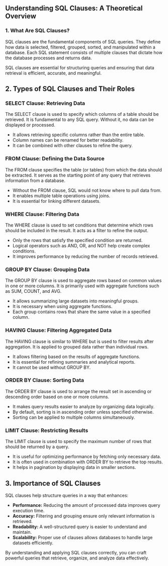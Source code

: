 ## **Understanding SQL Clauses: A Theoretical Overview**  

### **1. What Are SQL Clauses?**  

SQL clauses are the fundamental components of SQL queries. They define how data is selected, filtered, grouped, sorted, and manipulated within a database. Each SQL statement consists of multiple clauses that dictate how the database processes and returns data.  

SQL clauses are essential for structuring queries and ensuring that data retrieval is efficient, accurate, and meaningful.  

## **2. Types of SQL Clauses and Their Roles**  

### **SELECT Clause: Retrieving Data**  

The SELECT clause is used to specify which columns of a table should be retrieved. It is fundamental to any SQL query. Without it, no data can be displayed or processed.  

- It allows retrieving specific columns rather than the entire table.  
- Column names can be renamed for better readability.  
- It can be combined with other clauses to refine the query.  

### **FROM Clause: Defining the Data Source**  

The FROM clause specifies the table (or tables) from which the data should be extracted. It serves as the starting point of any query that retrieves information from a database.  

- Without the FROM clause, SQL would not know where to pull data from.  
- It enables multiple table operations using joins.  
- It is essential for linking different datasets.  

### **WHERE Clause: Filtering Data**  

The WHERE clause is used to set conditions that determine which rows should be included in the result. It acts as a filter to refine the output.  

- Only the rows that satisfy the specified condition are returned.  
- Logical operators such as AND, OR, and NOT help create complex conditions.  
- It improves performance by reducing the number of records retrieved.  

### **GROUP BY Clause: Grouping Data**  

The GROUP BY clause is used to aggregate rows based on common values in one or more columns. It is primarily used with aggregate functions such as SUM, COUNT, and AVG.  

- It allows summarizing large datasets into meaningful groups.  
- It is necessary when using aggregate functions.  
- Each group contains rows that share the same value in a specified column.  

### **HAVING Clause: Filtering Aggregated Data**  

The HAVING clause is similar to WHERE but is used to filter results after aggregation. It is applied to grouped data rather than individual rows.  

- It allows filtering based on the results of aggregate functions.  
- It is essential for refining summaries and analytical reports.  
- It cannot be used without GROUP BY.  

### **ORDER BY Clause: Sorting Data**  

The ORDER BY clause is used to arrange the result set in ascending or descending order based on one or more columns.  

- It makes query results easier to analyze by organizing data logically.  
- By default, sorting is in ascending order unless specified otherwise.  
- Sorting can be applied to multiple columns simultaneously.  

### **LIMIT Clause: Restricting Results**  

The LIMIT clause is used to specify the maximum number of rows that should be returned by a query.  

- It is useful for optimizing performance by fetching only necessary data.  
- It is often used in combination with ORDER BY to retrieve the top results.  
- It helps in pagination by displaying data in smaller sections.  

## **3. Importance of SQL Clauses**  

SQL clauses help structure queries in a way that enhances:  

- **Performance:** Reducing the amount of processed data improves query execution time.  
- **Accuracy:** Filtering and grouping ensure only relevant information is retrieved.  
- **Readability:** A well-structured query is easier to understand and maintain.  
- **Scalability:** Proper use of clauses allows databases to handle large datasets efficiently.  

By understanding and applying SQL clauses correctly, you can craft powerful queries that retrieve, organize, and analyze data effectively.
